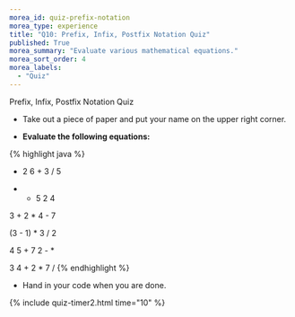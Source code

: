 ```yaml
---
morea_id: quiz-prefix-notation
morea_type: experience
title: "Q10: Prefix, Infix, Postfix Notation Quiz"
published: True
morea_summary: "Evaluate various mathematical equations."
morea_sort_order: 4
morea_labels: 
  - "Quiz"
---
```


Prefix, Infix, Postfix Notation Quiz

* Take out a piece of paper and put your name on the upper right corner.

* **Evaluate the following equations:**

{% highlight java %}
* 2 6 + 3 / 5

+ * 5 2 4

3 + 2 * 4 - 7

(3 - 1) * 3 / 2

4 5 + 7 2 -  *

3 4 + 2  * 7 /
{% endhighlight %}

* Hand in your code when you are done.

{% include quiz-timer2.html time="10" %}